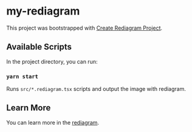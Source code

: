 # my-rediagram

This project was bootstrapped with [Create Rediagram Project](https://github.com/kamiazya/rediagram/tree/master/packages/create-rediagram-project).

## Available Scripts

In the project directory, you can run:

### `yarn start`

Runs `src/*.rediagram.tsx` scripts and output the image with rediagram.

## Learn More

You can learn more in the [rediagram](https://kamiazya.github.io/rediagram/).
